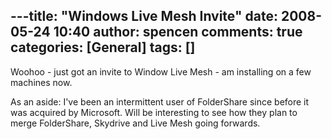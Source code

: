 ---title: "Windows Live Mesh Invite"
date: 2008-05-24 10:40
author: spencen
comments: true
categories: [General]
tags: []
---
Woohoo - just got an invite to Window Live Mesh - am installing on a few machines now. 
 

As an aside: I've been an intermittent user of FolderShare since before it was acquired by Microsoft. Will be interesting to see how they plan to merge FolderShare, Skydrive and Live Mesh going forwards.


